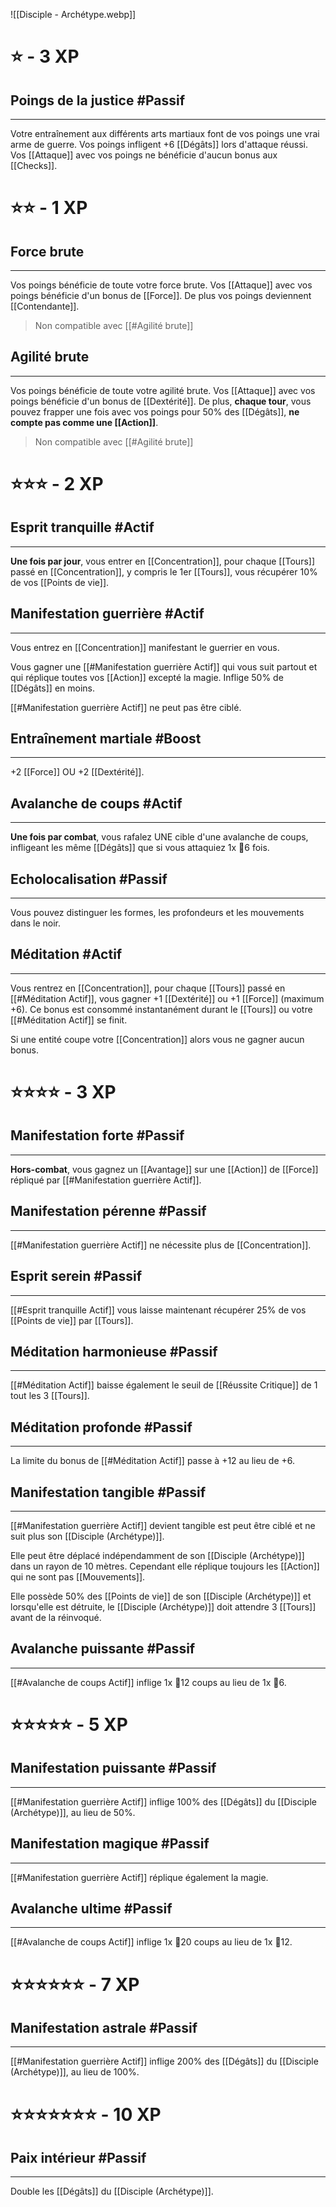 ![[Disciple - Archétype.webp]]
# ⭐ - 3 XP
## Poings de la justice #Passif 
---
Votre entraînement aux différents arts martiaux font de vos poings une vrai arme de guerre. Vos poings infligent +6 [[Dégâts]] lors d'attaque réussi. Vos [[Attaque]] avec vos poings ne bénéficie d'aucun bonus aux [[Checks]].

# ⭐⭐ - 1 XP
## Force brute
---
Vos poings bénéficie de toute votre force brute. Vos [[Attaque]] avec vos poings bénéficie d'un bonus de [[Force]]. De plus vos poings deviennent [[Contendante]].

> Non compatible avec [[#Agilité brute]]

## Agilité brute
---
Vos poings bénéficie de toute votre agilité brute. Vos [[Attaque]] avec vos poings bénéficie d'un bonus de [[Dextérité]]. De plus, **chaque tour**, vous pouvez frapper une fois avec vos poings pour 50% des [[Dégâts]], **ne compte pas comme une [[Action]]**.

> Non compatible avec [[#Agilité brute]]

# ⭐⭐⭐ - 2 XP
## Esprit tranquille #Actif 
---
**Une fois par jour**, vous entrer en [[Concentration]], pour chaque [[Tours]] passé en [[Concentration]], y compris le 1er [[Tours]], vous récupérer 10% de vos [[Points de vie]].

## Manifestation guerrière #Actif 
---
Vous entrez en [[Concentration]] manifestant le guerrier en vous.

Vous gagner une [[#Manifestation guerrière Actif]] qui vous suit partout et qui réplique toutes vos [[Action]] excepté la magie. Inflige 50% de [[Dégâts]] en moins.

[[#Manifestation guerrière Actif]] ne peut pas être ciblé.

## Entraînement martiale #Boost 
---
+2 [[Force]] OU +2 [[Dextérité]].

## Avalanche de coups #Actif 
---
**Une fois par combat**, vous rafalez UNE cible d'une avalanche de coups, infligeant les même [[Dégâts]] que si vous attaquiez 1x 🎲6 fois.

## Echolocalisation #Passif 
---
Vous pouvez distinguer les formes, les profondeurs et les mouvements dans le noir.

## Méditation #Actif 
---
Vous rentrez en [[Concentration]], pour chaque [[Tours]] passé en [[#Méditation Actif]], vous gagner +1 [[Dextérité]] ou +1 [[Force]] (maximum +6). Ce bonus est consommé instantanément durant le [[Tours]] ou votre [[#Méditation Actif]] se finit.

Si une entité coupe votre [[Concentration]] alors vous ne gagner aucun bonus.

# ⭐⭐⭐⭐ - 3 XP
## Manifestation forte #Passif 
---
**Hors-combat**, vous gagnez un [[Avantage]] sur une [[Action]] de [[Force]] répliqué par [[#Manifestation guerrière Actif]].

## Manifestation pérenne #Passif 
---
[[#Manifestation guerrière Actif]] ne nécessite plus de [[Concentration]].

## Esprit serein #Passif 
---
[[#Esprit tranquille Actif]] vous laisse maintenant récupérer 25% de vos [[Points de vie]] par [[Tours]].

## Méditation harmonieuse #Passif 
---
[[#Méditation Actif]] baisse également le seuil de [[Réussite Critique]] de 1 tout les 3 [[Tours]].

## Méditation profonde #Passif 
---
La limite du bonus de [[#Méditation Actif]] passe à +12 au lieu de +6.

## Manifestation tangible #Passif 
---
[[#Manifestation guerrière Actif]] devient tangible est peut être ciblé et ne suit plus son [[Disciple (Archétype)]].

Elle peut être déplacé indépendamment de son [[Disciple (Archétype)]] dans un rayon de 10 mètres. Cependant elle réplique toujours les [[Action]] qui ne sont pas [[Mouvements]].

Elle possède 50% des [[Points de vie]] de son [[Disciple (Archétype)]] et lorsqu'elle est détruite, le [[Disciple (Archétype)]] doit attendre 3 [[Tours]] avant de la réinvoqué.

## Avalanche puissante #Passif 
---
[[#Avalanche de coups Actif]] inflige 1x 🎲12 coups au lieu de 1x 🎲6.

# ⭐⭐⭐⭐⭐ - 5 XP
## Manifestation puissante #Passif 
---
[[#Manifestation guerrière Actif]] inflige 100% des [[Dégâts]] du [[Disciple (Archétype)]], au lieu de 50%.

## Manifestation magique #Passif 
---
[[#Manifestation guerrière Actif]] réplique également la magie.

## Avalanche ultime #Passif 
---
[[#Avalanche de coups Actif]] inflige 1x 🎲20 coups au lieu de 1x 🎲12.

# ⭐⭐⭐⭐⭐⭐ - 7 XP
## Manifestation astrale #Passif 
---
[[#Manifestation guerrière Actif]] inflige 200% des [[Dégâts]] du [[Disciple (Archétype)]], au lieu de 100%.

# ⭐⭐⭐⭐⭐⭐⭐ - 10 XP
## Paix intérieur #Passif 
---
Double les [[Dégâts]] du [[Disciple (Archétype)]].